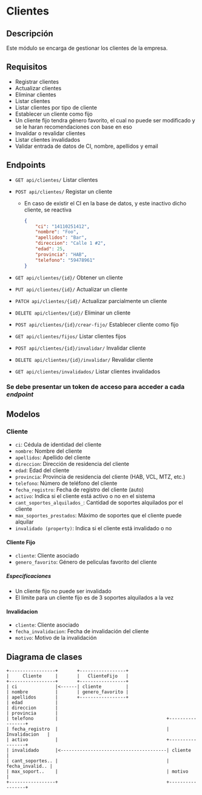 # Clientes

## Descripción

Este módulo se encarga de gestionar los clientes de la empresa.

## Requisitos

- Registrar clientes
- Actualizar clientes
- Eliminar clientes
- Listar clientes
- Listar clientes por tipo de cliente
- Establecer un cliente como fijo
- Un cliente fijo tendra género favorito, el cual no puede ser modificado y se le haran recomendaciones con base en eso
- Invalidar o revalidar clientes
- Listar clientes invalidados
- Validar entrada de datos de CI, nombre, apellidos y email

## Endpoints

- `GET api/clientes/` Listar clientes
- `POST api/clientes/` Registar un cliente
  - En caso de existir el CI en la base de datos, y este inactivo dicho cliente, se reactiva  

    ```json
    {
        "ci": "14110251412",
        "nombre": "Foo",
        "apellidos": "Bar",
        "direccion": "Calle 1 #2",
        "edad": 25,
        "provincia": "HAB",
        "telefono": "59478961"
    }
    ```

- `GET api/clientes/{id}/` Obtener un cliente
- `PUT api/clientes/{id}/` Actualizar un cliente
- `PATCH api/clientes/{id}/` Actualizar parcialmente un cliente
- `DELETE api/clientes/{id}/` Eliminar un cliente
- `POST api/clientes/{id}/crear-fijo/` Establecer cliente como fijo
- `GET api/clientes/fijos/` Listar clientes fijos
- `POST api/clientes/{id}/invalidar/` Invalidar cliente
- `DELETE api/clientes/{id}/invalidar/` Revalidar cliente
- `GET api/clientes/invalidados/` Listar clientes invalidados

### Se debe presentar un token de acceso para acceder a cada *endpoint*

## Modelos

### Cliente

- `ci`: Cédula de identidad del cliente
- `nombre`: Nombre del cliente
- `apellidos`: Apellido del cliente
- `direccion`: Dirección de residencia del cliente
- `edad`: Edad del cliente
- `provincia`: Provincia de residencia del cliente (HAB, VCL, MTZ, etc.)
- `telefono`: Número de teléfono del cliente
- `fecha_registro`: Fecha de registro del cliente (auto)
- `activo`: Indica si el cliente está activo o no en el sistema
- `cant_soportes_alquilados_`: Cantidad de soportes alquilados por el cliente
- `max_soportes_prestados`: Máximo de soportes que el cliente puede alquilar
- `invalidado (property)`: Indica si el cliente está invalidado o no

#### Cliente Fijo

- `cliente`: Cliente asociado
- `genero_favorito`: Género de peliculas favorito del cliente

##### Especificaciones

- Un cliente fijo no puede ser invalidado
- El limite para un cliente fijo es de 3 soportes alquilados a la vez

#### Invalidacion

- `cliente`: Cliente asociado
- `fecha_invalidacion`: Fecha de invalidación del cliente
- `motivo`: Motivo de la invalidación

## Diagrama de clases

```plaintext
+-----------------+       +-----------------+
|     Cliente     |       |   ClienteFijo   |
+-----------------+       +-----------------+
| ci              |<------| cliente         |
| nombre          |       | genero_favorito |
| apellidos       |       +-----------------+
| edad            |
| direccion       |
| provincia       |
| telefono        |                                        +-----------------+
| fecha_registro  |                                        |  Invalidacion   |
| activo          |                                        +-----------------+
| invalidado      |<---------------------------------------| cliente         |
| cant_soportes.. |                                        | fecha_invalid.. |
| max_soport..    |                                        | motivo          |
+-----------------+                                        +-----------------+
```
